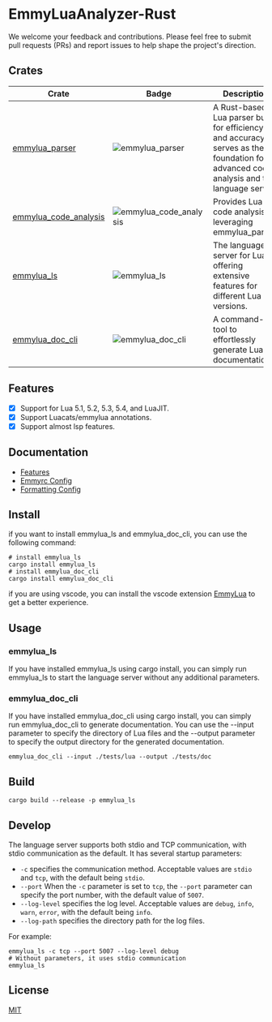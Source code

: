 # EmmyLuaAnalyzer-Rust

We welcome your feedback and contributions. Please feel free to submit pull requests (PRs) and report issues to help shape the project's direction.

## Crates

| Crate | Badge | Description |
| ----- | ----- | ----------- |
| [emmylua_parser](./crates/emmylua_parser) | ![emmylua_parser](https://img.shields.io/crates/v/emmylua_parser.svg) | A Rust-based Lua parser built for efficiency and accuracy. It serves as the foundation for advanced code analysis and the language server. |
| [emmylua_code_analysis](./crates/emmylua_code_analysis) | ![emmylua_code_analysis](https://img.shields.io/crates/v/emmylua_code_analysis.svg) | Provides Lua code analysis by leveraging emmylua_parser. |
| [emmylua_ls](./crates/emmylua_ls) | ![emmylua_ls](https://img.shields.io/crates/v/emmylua_ls.svg) | The language server for Lua, offering extensive features for different Lua versions. |
| [emmylua_doc_cli](./crates/emmylua_doc_cli/) | ![emmylua_doc_cli](https://img.shields.io/crates/v/emmylua_doc_cli.svg) | A command-line tool to effortlessly generate Lua API documentation. |

## Features

- [x] Support for Lua 5.1, 5.2, 5.3, 5.4, and LuaJIT.
- [x] Support Luacats/emmylua annotations.
- [x] Support almost lsp features.

## Documentation

- [Features](./docs/features/features_EN.md)
- [Emmyrc Config](./docs/config/emmyrc_json_EN.md)
- [Formatting Config](https://github.com/CppCXY/EmmyLuaCodeStyle/blob/master/README_EN.md)

## Install

if you want to install emmylua_ls and emmylua_doc_cli, you can use the following command:
```shell
# install emmylua_ls 
cargo install emmylua_ls
# install emmylua_doc_cli
cargo install emmylua_doc_cli
```

if you are using vscode, you can install the vscode extension [EmmyLua](https://marketplace.visualstudio.com/items?itemName=tangzx.emmylua) to get a better experience.

## Usage

### emmylua_ls

If you have installed emmylua_ls using cargo install, you can simply run emmylua_ls to start the language server without any additional parameters.

### emmylua_doc_cli

If you have installed emmylua_doc_cli using cargo install, you can simply run emmylua_doc_cli to generate documentation. You can use the --input parameter to specify the directory of Lua files and the --output parameter to specify the output directory for the generated documentation.

```shell
emmylua_doc_cli --input ./tests/lua --output ./tests/doc
```

## Build

```shell
cargo build --release -p emmylua_ls
```

## Develop

The language server supports both stdio and TCP communication, with stdio communication as the default. It has several startup parameters:
- `-c` specifies the communication method. Acceptable values are `stdio` and `tcp`, with the default being `stdio`.
- `--port` When the `-c` parameter is set to `tcp`, the `--port` parameter can specify the port number, with the default value of `5007`.
- `--log-level` specifies the log level. Acceptable values are `debug`, `info`, `warn`, `error`, with the default being `info`.
- `--log-path` specifies the directory path for the log files.

For example:

```shell
emmylua_ls -c tcp --port 5007 --log-level debug
# Without parameters, it uses stdio communication
emmylua_ls
```

## License

[MIT](./LICENSE)
